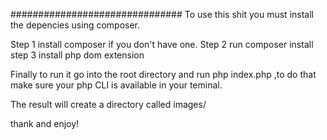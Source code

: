###############################
To use this shit you must install the depencies using composer.

Step 1
install composer if you don't have one.
Step 2
run composer install
step 3 
install php dom extension
 
 
 
Finally to run it go into the root directory and run php index.php ,to do that make sure your php CLI is available in your teminal.

The result will create a directory called images/ 

thank and enjoy!
